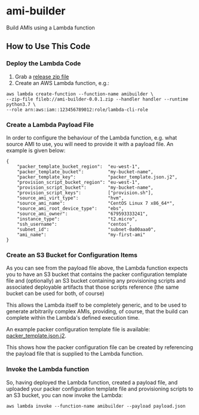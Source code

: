 # ami-builder
Build AMIs using a Lambda function

## How to Use This Code

### Deploy the Lambda Code
1. Grab a [release zip file](releases/)
2. Create an AWS Lambda function, e.g.:

```
aws lambda create-function --function-name amibuilder \
--zip-file fileb://ami-builder-0.0.1.zip --handler handler --runtime python3.7 \
--role arn:aws:iam::123456789012:role/lambda-cli-role
```

### Create a Lambda Payload File

In order to configure the behaviour of the Lambda function, e.g. what source AMI to use,
you will need to provide it with a payload file.  An example is given below:

```
{
    "packer_template_bucket_region":  "eu-west-1",
    "packer_template_bucket":         "my-bucket-name",
    "packer_template_key":            "packer_template.json.j2",
    "provision_script_bucket_region": "eu-west-1",
    "provision_script_bucket":        "my-bucket-name",
    "provision_script_keys":          ["provision.sh"],
    "source_ami_virt_type":           "hvm",
    "source_ami_name":                "CentOS Linux 7 x86_64*",
    "source_ami_root_device_type":    "ebs",
    "source_ami_owner":               "679593333241",
    "instance_type":                  "t2.micro",
    "ssh_username":                   "centos",
    "subnet_id":                      "subnet-0a00aaa0",
    "ami_name":                       "my-first-ami"
}
```

### Create an S3 Bucket for Configuration Items
As you can see from the payload file above, the Lambda function expects you to
have an S3 bucket that contains the packer configuration template file and
(optionally) an S3 bucket containing any provisioning scripts and associated
deployable artifacts that those scripts reference (the same bucket can be used
for both, of course)

This allows the Lambda itself to be completely generic, and to be used to
generate arbitrarily complex AMIs, providing, of course, that the build can
complete within the Lambda's defined execution time.

An example packer configuration template file is available:
[packer_template.json.j2](packer_template.json.j2).

This shows how the packer configuration file can be created by referencing
the payload file that is supplied to the Lambda function.

### Invoke the Lambda function
So, having deployed the Lambda function, created a payload file, and uploaded
your packer configuration template file and provisioning scripts to an S3
bucket, you can now invoke the Lambda:

```aws lambda invoke --function-name amibuilder --payload payload.json```
